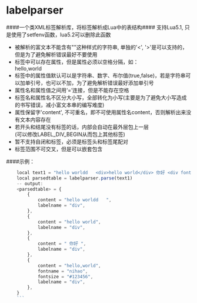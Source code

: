 labelparser
===========
####一个类XML标签解析库，将标签解析成Lua中的表结构####
支持Lua5.1, 只是使用了setfenv函数，lua5.2可以删除此函数
* 被解析的富文本不能含有"<xxx>"这种样式的字符串, 单独的'<', '>'是可以支持的，但是为了避免解析错误最好不要使用
* 标签中可以存在属性，但是属性必须以空格分隔，如：<div fontname=nihao fontsize=28>hello,world</div>
* 标签中的属性值默认可以是字符串、数字、布尔值(true,false)，若是字符串可以加单引号，也可以不加，为了避免解析错误最好添加单引号
* 属性名和属性值之间用‘=’连接，但是不能存在空格
* 标签名和属性名不区分大小写，全部转化为小写(主要是为了避免大小写造成的书写错误，减小富文本串的编写难度)
* 属性保留字'content', 不可重名，即不可使用属性名content，否则解析出来没有文本内容存在
* 若开头和结尾没有标签的话，内部会自动在最外层包上一层<div></div>(可以修改LABEL_DIV_BEGIN从而包上其他标签)
* 暂不支持自闭和标签，必须是标签头和标签尾配对
* 标签范围不可交叉，但是可以嵌套包含

####示例：
```javascript
	local text1 = "hello worldd   <div>hello world</div> 你好 <div fontName='nihao' fontColore=#ff33ee>hello,world</div><div></div>"
	local parsedtable = labelparser.parse(text1)
	-- output:
	<parsedtable> = {
	    {
	        content = "hello worldd   ",
	        labelname = "div",
	    },
	    {
	        content = "hello world",
	        labelname = "div",
	    },
	    {
	        content = " 你好 ",
	        labelname = "div",
	    },
	    {
	        content = "hello,world",
	        fontname = "nihao",
	        fontsize = "#123456",
	        labelname = "div",
	    },
	}
	```
